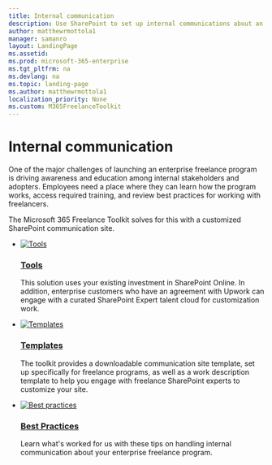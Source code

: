 ```yaml
---
title: Internal communication
description: Use SharePoint to set up internal communications about an enterprise freelancer program.
author: matthewrmottola1
manager: samanro
layout: LandingPage
ms.assetid: 
ms.prod: microsoft-365-enterprise
ms.tgt_pltfrm: na
ms.devlang: na
ms.topic: landing-page
ms.author: matthewrmottola1
localization_priority: None 
ms.custom: M365FreelanceToolkit
---
```

Internal communication
======================

One of the major challenges of launching an enterprise freelance program is driving awareness and education among internal stakeholders and adopters. Employees need a place where they can learn how the program works, access required training, and review best practices for working with freelancers.

The Microsoft 365 Freelance Toolkit solves for this with a customized SharePoint communication site.

<ul class="panelContent cardsW">
    <li>
        <div class="cardSize">
            <div class="cardPadding">
                <div class="card">
                    <div class="cardImageOuter">
                        <div class="cardImage">
                            <a href="internalcommunicationtools.md" data-linktype="relative-path"><img src="https://docs.microsoft.com/en-us/office/media/icons/toolbox.svg" alt="Tools" data-linktype="external"></a>
                        </div>
                    </div>
                    <div class="cardText">
                        <a href="internalcommunicationtools.md" data-linktype="relative-path"><h3>Tools</h3></a>
                        <p>This solution uses your existing investment in SharePoint Online. In addition, enterprise customers who have an agreement with Upwork can engage with a curated SharePoint Expert talent cloud for customization work.</p>
                    </div>
                </div>
            </div>
        </div>
        </a>
    </li>
    <li>
        <div class="cardSize">
            <div class="cardPadding">
                <div class="card">
                    <div class="cardImageOuter">
                        <div class="cardImage">
                            <a href="internalcommunicationtemplates.md" data-linktype="relative-path"><img src="https://docs.microsoft.com/en-us/office/media/icons/task-list-planning-blue.svg" alt="Templates" data-linktype="external"></a>
                        </div>
                    </div>
                    <div class="cardText">
                        <a href="internalcommunicationtemplates.md" data-linktype="relative-path"><h3>Templates</h3></a>
                        <p>The toolkit provides a downloadable communication site template, set up specifically for freelance programs, as well as a work description template to help you engage with freelance SharePoint experts to customize your site.</p>
                    </div>
                </div>
            </div>
        </div>
        </a>
    </li>
    <li>
        <div class="cardSize">
            <div class="cardPadding">
                <div class="card">
                    <div class="cardImageOuter">
                        <div class="cardImage">
                            <a href="internalcommunicationbestpractices.md" data-linktype="relative-path"><img src="https://docs.microsoft.com/en-us/office/media/icons/best-practices-blue.svg" alt="Best practices" data-linktype="external"></a>
                        </div>
                    </div>
                    <div class="cardText">
                        <a href="internalcommunicationbestpractices.md" data-linktype="relative-path"><h3>Best Practices</h3></a>
                        <p>Learn what's worked for us with these tips on handling internal communication about your enterprise freelance program.</p>
                    </div>
                </div>
            </div>
        </div>
        </a>
    </li>
</ul>

